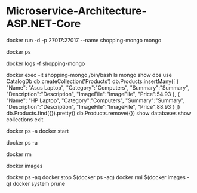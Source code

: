 # Microservice-Architecture-ASP.NET-Core

docker run -d -p 27017:27017 --name shopping-mongo mongo

docker ps

docker logs -f shopping-mongo

docker exec -it shopping-mongo /bin/bash
ls
mongo
show dbs
use CatalogDb
db.createCollection('Products')
db.Products.insertMany([
    {
        "Name": "Asus Laptop",
        "Category":"Computers",
        "Summary":"Summary",
        "Description":"Description",
        "ImageFile":"ImageFile",
        "Price":54.93
    },
    {
        "Name": "HP Laptop",
        "Category":"Computers",
        "Summary":"Summary",
        "Description":"Description",
        "ImageFile":"ImageFile",
        "Price":88.93
    }
])
db.Products.find({}).pretty()
db.Products.remove({})
show databases
show collections
exit


docker ps -a
docker start <container-id-name>

docker ps -a

<!-- docker remove container  -->
docker rm <container-id>

docker images

docker ps -aq
docker stop $(docker ps -aq)
docker rmi $(docker images -q)
docker system prune